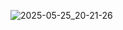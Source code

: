 ![2025-05-25_20-21-26](https://github.com/user-attachments/assets/a2d869be-bcda-4086-975c-fd5659196878)
